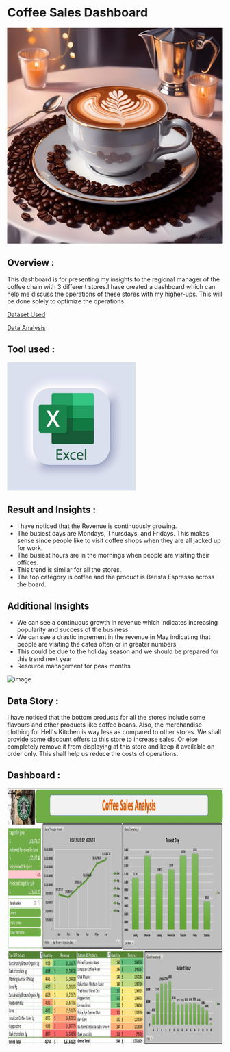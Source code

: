 # Coffee Sales Dashboard
![Coffee Background Banner (4)](https://github.com/jeet787/Coffee-Shop-Sales-Analysis/blob/main/Banner%20image.jpg)

## Overview : 
This dashboard is for presenting my insights to the regional manager of the coffee chain with 3 different stores.I have created a dashboard which can help me discuss the operations of these stores with my higher-ups. This will be done solely to optimize the operations.

<a href="https://github.com/jeet787/Coffee-Shop-Sales-Analysis/blob/main/Coffee%20Shop%20Sales.xlsx">Dataset Used</a>

<a href="https://github.com/jeet787/Coffee-Shop-Sales-Analysis/blob/main/Coffee%20Shop%20Sales%20Analysis.xlsx">Data Analysis</a>


## Tool used :
<img src="https://github.com/jeet787/Coffee-Shop-Sales-Analysis/blob/main/Excel%20Image.jpg" width="300" height="300"/>&nbsp;


## Result and Insights :
- I have noticed that the Revenue is continuously growing.
- The busiest days are Mondays, Thursdays, and Fridays. This makes sense since people like to visit coffee shops when they are all jacked up for work.
- The busiest hours are in the mornings when people are visiting their offices.
- This trend is similar for all the stores.
- The top category is coffee and the product is Barista Espresso across the board.

## Additional Insights
- We can see a continuous growth in revenue which indicates increasing popularity and success of the business
- We can see a drastic increment in the revenue in May indicating that people are visiting the cafes often or in greater numbers
- This could be due to the  holiday season and we should be prepared for this trend next year
- Resource management for peak months

![image](https://github.com/user-attachments/assets/16df1cba-d0fe-4dba-a1a9-e1e330c58dbf)


## Data Story :
I have noticed that the bottom products for all the stores include some flavours and other products like coffee beans. Also, the merchandise clothing for Hell's Kitchen is way less as compared to other stores. We shall provide some discount offers to this store to increase sales. Or else completely remove it from displaying at this store and keep it available on order only. This shall help us reduce the costs of operations.

## Dashboard :
<img src="https://github.com/jeet787/Coffee-Shop-Sales-Analysis/blob/main/Dashboard.png" width="3000" height="600"/>&nbsp;

